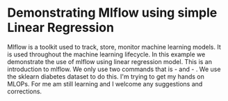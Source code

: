 # Demonstrating Mlflow using simple Linear Regression

Mlflow is a toolkit used to track, store, monitor machine learning models. It is used throughout the machine learning lifecycle. In this example we demonstrate the use of mlflow using linear regression model. This is an introduction to mlflow. We only use two commands that is - and - . We use the sklearn diabetes dataset to do this. I'm trying to get my hands on MLOPs. For me am still learning and I welcome any suggestions and corrections.
